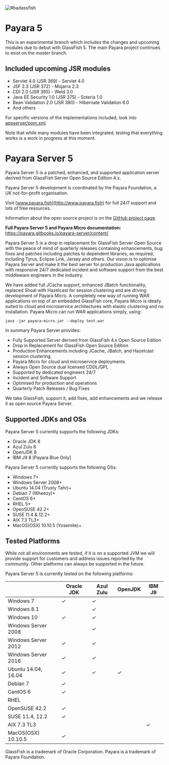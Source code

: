 ![#badassfish](https://avatars3.githubusercontent.com/u/7817189?v=3&s=100)

# Payara 5
This is an experimental branch which includes the changes and upcoming modules due to debut with GlassFish 5. The main Payara project continues to exist on the _master_ branch.

## Included upcoming JSR modules

- Servlet 4.0 (JSR 369) - Servlet 4.0
- JSF 2.3 (JSR 372) - Mojarra 2.3
- CDI 2.0 (JSR 365) - Weld 3.0
- Java EE Security  1.0 (JSR 375) - Soteria 1.0
- Bean Validation 2.0 (JSR 380) - Hibernate Validation 6.0
- And others

For specific versions of the implementations included, look into [appserver/pom.xml](appserver/pom.xml).

Note that while many modules have been integrated, testing that everything works is a work in progress at this moment.

# Payara Server 5

Payara Server 5 is a patched, enhanced, and supported application server derived from GlassFish Server Open Source Edition 4.x.

Payara Server 5 development is coordinated by the Payara Foundation, a UK not-for-profit organisation.

Visit [www.payara.fish](http://www.payara.fish) for full 24/7 support and lots of free resources.

Information about the open source project is on the [GitHub project page](https://payara.github.io/Payara/).

**Full Payara Server 5 and Payara Micro documentation:** https://payara.gitbooks.io/payara-server/content/ 

Payara Server 5 is a drop in replacement for GlassFish Server Open Source with the peace of mind of quarterly releases containing enhancements, bug fixes and patches including patches to dependent libraries, as required, including Tyrus, Eclipse Link, Jersey and others. Our vision is to optimise Payara Server and make it the best server for production Java applications with responsive 24/7 dedicated incident and software support from the best middleware engineers in the industry.

We have added full JCache support, enhanced JBatch functionality, replaced Shoal with Hazelcast for session clustering and are driving development of Payara Micro. A completely new way of running WAR applications on top of an embedded GlassFish core, Payara Micro is ideally suited to cloud and microservice architectures with elastic clustering and no installation. Payara Micro can run WAR applications simply, using:

```Shell
java -jar payara-micro.jar --deploy test.war
```

In summary Payara Server provides:

* Fully Supported Server derived from GlassFish 4.x Open Source Edition
* Drop in Replacement for GlassFish Open Source Edition
* Production Enhancements including JCache, JBatch, and Hazelcast session clustering.
* Payara Micro for cloud and microservice deployments
* Always Open Source dual licensed CDDL/GPL
* Supported by dedicated engineers 24/7
* Incident and Software Support
* Optimised for production and operations
* Quarterly Patch Releases / Bug Fixes

We take GlassFish, support it, add fixes, add enhancements and we release it as open source Payara Server.

## Supported JDKs and OSs

Payara Server 5 currently supports the following JDKs:

* Oracle JDK 8
* Azul Zulu 8
* OpenJDK 8
* IBM J9 8 [Payara Blue Only]

Payara Server 5 currently supports the following OSs:

* Windows 7+
* Windows Server 2008+
* Ubuntu 14.04 (Trusty Tahr)+
* Debian 7 (Wheezy)+
* CentOS 6+
* RHEL 5+
* OpenSUSE 42.2+
* SUSE 11.4 & 12.2+
* AIX 7.3 TL3+
* MacOS(OSX) 10.10.5 (Yosemite)+

## Tested Platforms

While not all environments are tested, if it is on a supported JVM we will provide support for customers and address issues reported by the community. Other platforms can always be supported in the future.

Payara Server 5 is currently tested on the following platforms:

|                       |Oracle JDK     |Azul Zulu      |OpenJDK        |IBM J9 |
|---                    |---            |---            |---            |---    |
|Windows 7              |✓              |✓              |               |       |
|Windows 8.1            |               |✓              |               |       |
|Windows 10             |✓              |✓              |               |       |
|Windows Server 2008    |               |✓              |               |       |
|Windows Server 2012    |✓              |✓              |               |       |
|Windows Server 2016    |✓              |✓              |               |       |
|Ubuntu 14.04, 16.04    |✓              |✓              |✓              |       |
|Debian 7               |✓              |               |               |       |
|CentOS 6               |✓              |               |               |       |
|RHEL                   |               |               |               |       |
|OpenSUSE 42.2          |✓              |               |               |       |
|SUSE 11.4, 12.2        |✓              |               |               |       |
|AIX 7.3 TL3            |               |               |               |✓      |
|MacOS(OSX) 10.10.5     |✓              |               |               |       |


GlassFish is a trademark of Oracle Corporation.
Payara is a trademark of Payara Foundation.

